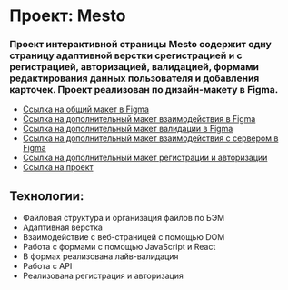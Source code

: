 # **Проект: Mesto**

### Проект интерактивной страницы Mesto содержит одну страницу адаптивной верстки срегистрацией и с регистрацией, авторизацией, валидацией, формами редактирования данных пользователя и добавления карточек. Проект реализован по дизайн-макету в Figma.
* [Ссылка на общий макет в Figma](https://www.figma.com/file/2cn9N9jSkmxD84oJik7xL7/JavaScript.-Sprint-4?node-id=0%3A1)
* [Ссылка на дополнительный макет взаимодействия в Figma](https://www.figma.com/file/bjyvbKKJN2naO0ucURl2Z0/JavaScript.-Sprint-5?node-id=50160%3A110&t=Uwr2ajWqN5H5PRxn-0)
* [Ссылка на дополнительный макет валидации в Figma](https://www.figma.com/file/kRVLKwYG3d1HGLvh7JFWRT/JavaScript.-Sprint-6?node-id=1140%3A291&t=o6QoT1JEiwVDgDhD-0)
* [Ссылка на дополнительный макет взаимодействия с сервером в Figma](https://www.figma.com/file/PSdQFRHoxXJFs2FH8IXViF/JavaScript.-Sprint-9?node-id=109-231&t=3HIRX1Q9j4VtxNBD-0)
* [Ссылка на дополнительный макет регистрации и авторизации](https://www.figma.com/file/PSdQFRHoxXJFs2FH8IXViF/JavaScript.-Sprint-9?node-id=109-231&t=3HIRX1Q9j4VtxNBD-0)
* [Ссылка на проект](https://zadneprovskaya.github.io/mesto/)

## **Технологии:**
*  Файловая структура и организация файлов по БЭМ
*  Адаптивная верстка
*  Взаимодействие с веб-страницей с помощью DOM
*  Работа с формами с помощью JavaScript и React
*  В формах реализована лайв-валидация
*  Работа с API
*  Реализована регистрация и авторизация
